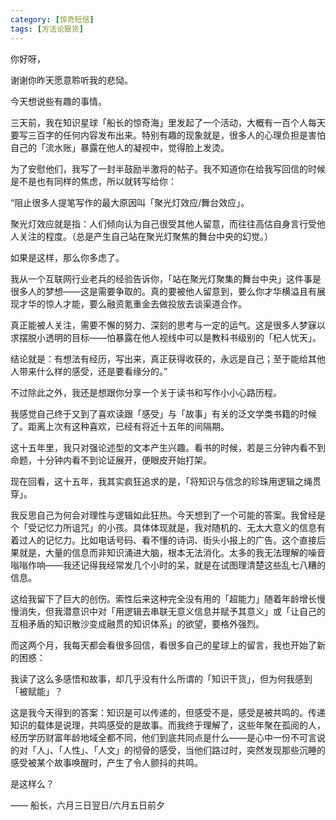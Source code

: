 ```yaml
---
category: [惊奇短信]
tags: [方法论狠货]
---
```



你好呀，

谢谢你昨天愿意聆听我的悲恸。

今天想说些有趣的事情。

三天前，我在知识星球「船长的惊奇海」里发起了一个活动，大概有一百个人每天要写三百字的任何内容发布出来。特别有趣的现象就是，很多人的心理负担是害怕自己的「流水账」暴露在他人的凝视中，觉得脸上发烫。

为了安慰他们，我写了一封半鼓励半激将的帖子。我不知道你在给我写回信的时候是不是也有同样的焦虑，所以就转写给你：

“阻止很多人提笔写作的最大原因叫「聚光灯效应/舞台效应」。

聚光灯效应就是指：人们倾向认为自己很受其他人留意，而往往高估自身言行受他人关注的程度。（总是产生自己站在聚光灯聚焦的舞台中央的幻觉。）

如果是这样，那么你多虑了。

我从一个互联网行业老兵的经验告诉你，「站在聚光灯聚集的舞台中央」这件事是很多人的梦想——这是需要争取的。真的要被他人留意到，要么你才华横溢且有展现才华的惊人才能，要么融资氪重金去做投放去谈渠道合作。

真正能被人关注，需要不懈的努力、深刻的思考与一定的运气。这是很多人梦寐以求摆脱小透明的目标——怕暴露在他人视线中可以是教科书级别的「杞人忧天」。

结论就是：有想法有经历，写出来，真正获得收获的，永远是自己；至于能给其他人带来什么样的感受，还是要看缘分的。”

不过除此之外，我还是想跟你分享一个关于读书和写作小小心路历程。

我感觉自己终于又到了喜欢读跟「感受」与「故事」有关的泛文学类书籍的时候了。距离上次有这种喜欢，已经有将近十五年的间隔期。

这十五年里，我只对强论述型的文本产生兴趣。看书的时候，若是三分钟内看不到命题，十分钟内看不到论证展开，便眼皮开始打架。

现在回看，这十五年，我其实疯狂追求的是，「将知识与信念的珍珠用逻辑之绳贯穿」。

我反思自己为何会对理性与逻辑如此狂热。今天想到了一个可能的答案。我曾经是个「受记忆力所诅咒」的小孩。具体体现就是，我对随机的、无太大意义的信息有着过人的记忆力。比如电话号码、看不懂的诗词、街头小报上的广告。这个直接后果就是，大量的信息而非知识涌进大脑，根本无法消化。太多的我无法理解的噪音嗡嗡作响——我还记得我经常发几个小时的呆，就是在试图理清楚这些乱七八糟的信息。

这给我留下了巨大的创伤。索性后来这种完全没有用的「超能力」随着年龄增长慢慢消失，但我潜意识中对「用逻辑去串联无意义信息并赋予其意义」或「让自己的互相矛盾的知识散沙变成融贯的知识体系」的欲望，要格外强烈。

而这两个月，我每天都会看很多回信，看很多自己的星球上的留言，我也开始了新的困惑：

我读了这么多感悟和故事，却几乎没有什么所谓的「知识干货」，但为何我感到「被赋能」？

这是我今天得到的答案：知识是可以传递的，但感受不是，感受是被共鸣的。传递知识的载体是说理，共鸣感受的是故事。而我终于理解了，这些年聚在孤阅的人，经历学历财富年龄地域全都不同，他们到底共同点是什么——是心中一份不可言说的对「人」、「人性」、「人文」的彻骨的感受，当他们路过时，突然发现那些沉睡的感受被某个故事唤醒时，产生了令人颤抖的共鸣。

是这样么？

—— 船长，六月三日翌日/六月五日前夕